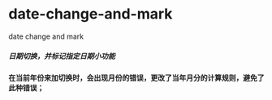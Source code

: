# date-change-and-mark
date change and mark


##### 日期切换，并标记指定日期小功能


#### 在当前年份来加切换时，会出现月份的错误，更改了当年月分的计算规则，避免了此种错误；
